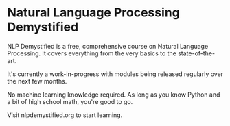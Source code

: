 # Natural Language Processing Demystified

NLP Demystified is a free, comprehensive course on Natural Language Processing. It covers everything from the very basics to the state-of-the-art.

It's currently a work-in-progress with modules being released regularly over the next few months.

No machine learning knowledge required. As long as you know Python and a bit of high school math, you're good to go.

Visit nlpdemystified.org to start learning.
